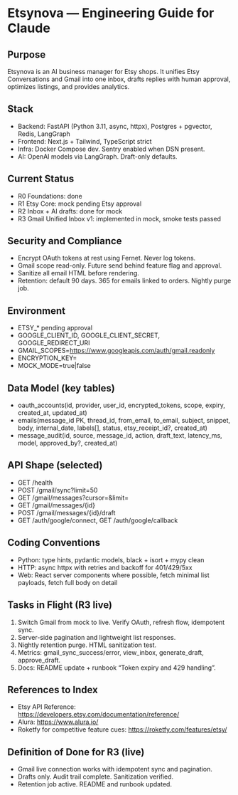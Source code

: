# Etsynova — Engineering Guide for Claude

## Purpose
Etsynova is an AI business manager for Etsy shops. It unifies Etsy Conversations and Gmail into one inbox, drafts replies with human approval, optimizes listings, and provides analytics.

## Stack
- Backend: FastAPI (Python 3.11, async, httpx), Postgres + pgvector, Redis, LangGraph
- Frontend: Next.js + Tailwind, TypeScript strict
- Infra: Docker Compose dev. Sentry enabled when DSN present.
- AI: OpenAI models via LangGraph. Draft-only defaults.

## Current Status
- R0 Foundations: done
- R1 Etsy Core: mock pending Etsy approval
- R2 Inbox + AI drafts: done for mock
- R3 Gmail Unified Inbox v1: implemented in mock, smoke tests passed

## Security and Compliance
- Encrypt OAuth tokens at rest using Fernet. Never log tokens.
- Gmail scope read-only. Future send behind feature flag and approval.
- Sanitize all email HTML before rendering.
- Retention: default 90 days. 365 for emails linked to orders. Nightly purge job.

## Environment
- ETSY_* pending approval
- GOOGLE_CLIENT_ID, GOOGLE_CLIENT_SECRET, GOOGLE_REDIRECT_URI
- GMAIL_SCOPES=https://www.googleapis.com/auth/gmail.readonly
- ENCRYPTION_KEY=<Fernet key>
- MOCK_MODE=true|false

## Data Model (key tables)
- oauth_accounts(id, provider, user_id, encrypted_tokens, scope, expiry, created_at, updated_at)
- emails(message_id PK, thread_id, from_email, to_email, subject, snippet, body, internal_date, labels[], status, etsy_receipt_id?, created_at)
- message_audit(id, source, message_id, action, draft_text, latency_ms, model, approved_by?, created_at)

## API Shape (selected)
- GET /health
- POST /gmail/sync?limit=50
- GET /gmail/messages?cursor=&limit=
- GET /gmail/messages/{id}
- POST /gmail/messages/{id}/draft
- GET /auth/google/connect, GET /auth/google/callback

## Coding Conventions
- Python: type hints, pydantic models, black + isort + mypy clean
- HTTP: async httpx with retries and backoff for 401/429/5xx
- Web: React server components where possible, fetch minimal list payloads, fetch full body on detail

## Tasks in Flight (R3 live)
1. Switch Gmail from mock to live. Verify OAuth, refresh flow, idempotent sync.
2. Server-side pagination and lightweight list responses.
3. Nightly retention purge. HTML sanitization test.
4. Metrics: gmail_sync_success/error, view_inbox, generate_draft, approve_draft.
5. Docs: README update + runbook “Token expiry and 429 handling”.

## References to Index
- Etsy API Reference: https://developers.etsy.com/documentation/reference/
- Alura: https://www.alura.io/
- Roketfy for competitive feature cues: https://roketfy.com/features/etsy/

## Definition of Done for R3 (live)
- Gmail live connection works with idempotent sync and pagination.
- Drafts only. Audit trail complete. Sanitization verified.
- Retention job active. README and runbook updated.
